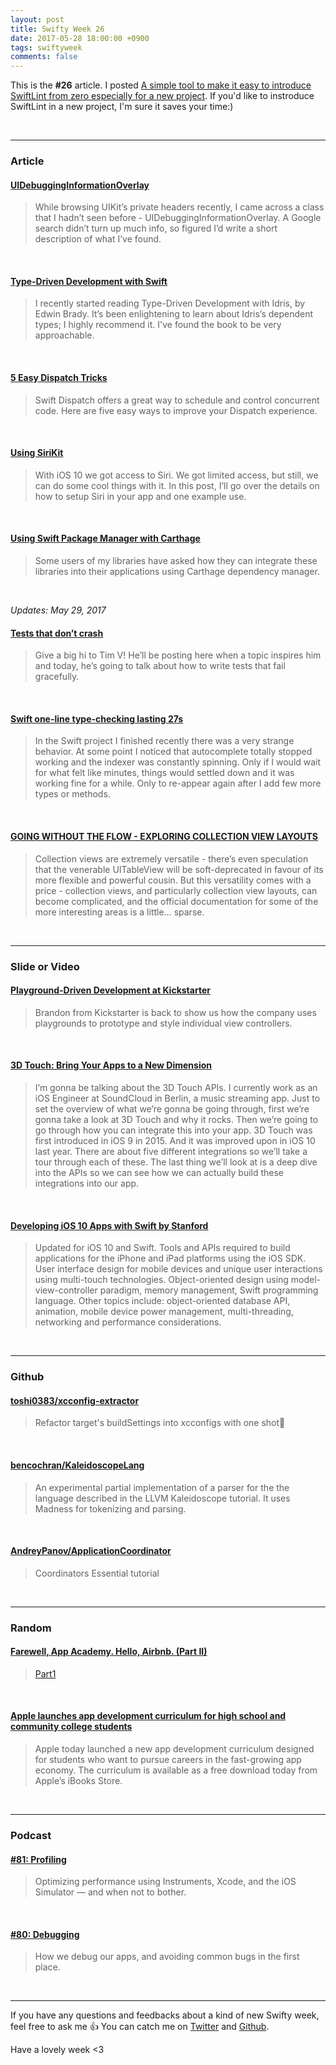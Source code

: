 ```yaml
---
layout: post
title: Swifty Week 26
date: 2017-05-28 18:00:00 +0900
tags: swiftyweek
comments: false
---
```


This is the **#26** article. I posted [A simple tool to make it easy to introduce SwiftLint from zero especially for a new project](https://pixyzehn.com/2017/05/28/linter.html). If you'd like to instroduce SwiftLint in a new project, I'm sure it saves your time:)

<br>

---

### Article

#### [UIDebuggingInformationOverlay](http://ryanipete.com/blog/ios/swift/objective-c/uidebugginginformationoverlay/)

> While browsing UIKit’s private headers recently, I came across a class that I hadn’t seen before - UIDebuggingInformationOverlay. A Google search didn’t turn up much info, so figured I’d write a short description of what I’ve found.

<br>

#### [Type-Driven Development with Swift](http://matt.diephouse.com/2017/05/type-driven-development-with-swift/)

> I recently started reading Type-Driven Development with Idris, by Edwin Brady. It’s been enlightening to learn about Idris’s dependent types; I highly recommend it. I've found the book to be very approachable.

<br>

#### [5 Easy Dispatch Tricks](http://ericasadun.com/2017/05/23/5-easy-dispatch-tricks/)

> Swift Dispatch offers a great way to schedule and control concurrent code. Here are five easy ways to improve your Dispatch experience.

<br>

#### [Using SiriKit](http://agostini.tech/2017/05/22/using-sirikit/)

> With iOS 10 we got access to Siri. We got limited access, but still, we can do some cool things with it. In this post, I’ll go over the details on how to setup Siri in your app and one example use.

<br>

#### [Using Swift Package Manager with Carthage](https://fuller.li/posts/using-swift-package-manager-with-carthage/)

> Some users of my libraries have asked how they can integrate these libraries into their applications using Carthage dependency manager.

<br>

*Updates: May 29, 2017*

#### [Tests that don’t crash](http://ericasadun.com/2017/05/27/tests-that-dont-crash/)

> Give a big hi to Tim V! He’ll be posting here when a topic inspires him and today, he’s going to talk about how to write tests that fail gracefully.

<br>

#### [Swift one-line type-checking lasting 27s](http://aplus.rs/2017/swift-one-line-type-checking-lasting-27s/)

> In the Swift project I finished recently there was a very strange behavior. At some point I noticed that autocomplete totally stopped working and the indexer was constantly spinning. Only if I would wait for what felt like minutes, things would settled down and it was working fine for a while. Only to re-appear again after I add few more types or methods.

<br>

#### [GOING WITHOUT THE FLOW - EXPLORING COLLECTION VIEW LAYOUTS](http://martiancraft.com/blog/2017/05/collection-view-layouts/)

> Collection views are extremely versatile - there’s even speculation that the venerable UITableView will be soft-deprecated in favour of its more flexible and powerful cousin. But this versatility comes with a price - collection views, and particularly collection view layouts, can become complicated, and the official documentation for some of the more interesting areas is a little… sparse.

<br>

---

### Slide or Video

#### [Playground-Driven Development at Kickstarter](https://talk.objc.io/episodes/S01E51-playground-driven-development-at-kickstarter)

> Brandon from Kickstarter is back to show us how the company uses playgrounds to prototype and style individual view controllers.

<br>

#### [3D Touch: Bring Your Apps to a New Dimension](http://news.realm.io/news/meghan-kane-tryswift-tokyo-3d-touch-apps-to-a-new-dimension/)

> I’m gonna be talking about the 3D Touch APIs. I currently work as an iOS Engineer at SoundCloud in Berlin, a music streaming app. Just to set the overview of what we’re gonna be going through, first we’re gonna take a look at 3D Touch and why it rocks. Then we’re going to go through how you can integrate this into your app. 3D Touch was first introduced in iOS 9 in 2015. And it was improved upon in iOS 10 last year. There are about five different integrations so we’ll take a tour through each of these. The last thing we’ll look at is a deep dive into the APIs so we can see how we can actually build these integrations into our app.

<br>

#### [Developing iOS 10 Apps with Swift by Stanford](https://itunes.apple.com/us/course/developing-ios-10-apps-with-swift/id1198467120)

> Updated for iOS 10 and Swift. Tools and APIs required to build applications for the iPhone and iPad platforms using the iOS SDK. User interface design for mobile devices and unique user interactions using multi-touch technologies. Object-oriented design using model-view-controller paradigm, memory management, Swift programming language. Other topics include: object-oriented database API, animation, mobile device power management, multi-threading, networking and performance considerations.

<br>

---

### Github

#### [toshi0383/xcconfig-extractor](https://github.com/toshi0383/xcconfig-extractor)

> Refactor target's buildSettings into xcconfigs with one shot🚀

<br>

#### [bencochran/KaleidoscopeLang](https://github.com/bencochran/KaleidoscopeLang)

> An experimental partial implementation of a parser for the the language described in the LLVM Kaleidoscope tutorial. It uses Madness for tokenizing and parsing.

<br>

#### [AndreyPanov/ApplicationCoordinator](https://github.com/AndreyPanov/ApplicationCoordinator)

> Coordinators Essential tutorial

<br>

---

### Random

#### [Farewell, App Academy. Hello, Airbnb. (Part II)](http://haseebq.com/farewell-app-academy-hello-airbnb-part-ii/)

> [Part1](http://haseebq.com/farewell-app-academy-hello-airbnb-part-i/)

<br>

#### [Apple launches app development curriculum for high school and community college students](https://www.apple.com/newsroom/2017/05/apple-launches-app-development-curriculum-for-high-school-community-college-students/)

> Apple today launched a new app development curriculum designed for students who want to pursue careers in the fast-growing app economy. The curriculum is available as a free download today from Apple’s iBooks Store.

<br>

---

### Podcast

#### [#81: Profiling](https://www.relay.fm/radar/81)

> Optimizing performance using Instruments, Xcode, and the iOS Simulator — and when not to bother.

<br>

#### [#80: Debugging](https://www.relay.fm/radar/80)

> How we debug our apps, and avoiding common bugs in the first place.

<br>

---

If you have any questions and feedbacks about a kind of new Swifty week, feel free to ask me :+1:
You can catch me on [Twitter](https://twitter.com/pixyzehn) and [Github](https://github.com/pixyzehn).

Have a lovely week <3


